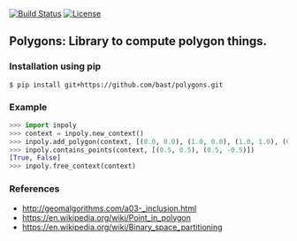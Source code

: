 [![Build Status](https://travis-ci.org/bast/polygons.svg?branch=master)](https://travis-ci.org/bast/polygons/builds)
[![License](https://img.shields.io/badge/license-%20GPL-blue.svg)](../master/LICENSE)


## Polygons: Library to compute polygon things.

### Installation using pip

```shell
$ pip install git+https://github.com/bast/polygons.git
```


### Example

```python
>>> import inpoly
>>> context = inpoly.new_context()
>>> inpoly.add_polygon(context, [(0.0, 0.0), (1.0, 0.0), (1.0, 1.0), (0.0, 1.0), (0.0, 0.0)])
>>> inpoly.contains_points(context, [(0.5, 0.5), (0.5, -0.5)])
[True, False]
>>> inpoly.free_context(context)
```


### References

- http://geomalgorithms.com/a03-_inclusion.html
- https://en.wikipedia.org/wiki/Point_in_polygon
- https://en.wikipedia.org/wiki/Binary_space_partitioning
